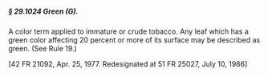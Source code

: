 ##### § 29.1024 Green (G). #####

A color term applied to immature or crude tobacco. Any leaf which has a green color affecting 20 percent or more of its surface may be described as green. (See Rule 19.)

[42 FR 21092, Apr. 25, 1977. Redesignated at 51 FR 25027, July 10, 1986]